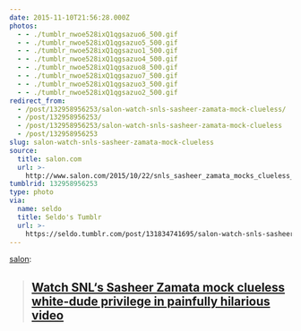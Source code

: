 ```yaml
---
date: 2015-11-10T21:56:28.000Z
photos:
  - - ./tumblr_nwoe528ixQ1qgsazuo6_500.gif
  - - ./tumblr_nwoe528ixQ1qgsazuo5_500.gif
  - - ./tumblr_nwoe528ixQ1qgsazuo1_500.gif
  - - ./tumblr_nwoe528ixQ1qgsazuo4_500.gif
  - - ./tumblr_nwoe528ixQ1qgsazuo8_500.gif
  - - ./tumblr_nwoe528ixQ1qgsazuo7_500.gif
  - - ./tumblr_nwoe528ixQ1qgsazuo3_500.gif
  - - ./tumblr_nwoe528ixQ1qgsazuo2_500.gif
redirect_from:
  - /post/132958956253/salon-watch-snls-sasheer-zamata-mock-clueless/
  - /post/132958956253/
  - /post/132958956253/salon-watch-snls-sasheer-zamata-mock-clueless
  - /post/132958956253
slug: salon-watch-snls-sasheer-zamata-mock-clueless
source:
  title: salon.com
  url: >-
    http://www.salon.com/2015/10/22/snls_sasheer_zamata_mocks_clueless_white_dude_privilege_in_painfully_hilarious_video/?utm_source=Tumblr&utm_medium=Tumblr%20Share&utm_campaign=Tumblr
tumblrid: 132958956253
type: photo
via:
  name: seldo
  title: Seldo's Tumblr
  url: >-
    https://seldo.tumblr.com/post/131834741695/salon-watch-snls-sasheer-zamata-mock-clueless
---
```

<p><a class="tumblr_blog" href="http://salon.tumblr.com/post/131748187807">salon</a>:</p>

<blockquote>
<h2><b><a href="http://www.salon.com/2015/10/22/snls_sasheer_zamata_mocks_clueless_white_dude_privilege_in_painfully_hilarious_video/?utm_source=Tumblr&amp;utm_medium=Tumblr%20Share&amp;utm_campaign=Tumblr">Watch SNL‘s Sasheer Zamata mock clueless white-dude privilege in painfully hilarious video</a></b></h2>
</blockquote>
